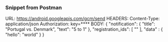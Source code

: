 ### Snippet from Postman

URL: https://android.googleapis.com/gcm/send
HEADERS:
    Content-Type: application/json
    Authorization: key=****
BODY:
    {
        "notification": {
            "title": "Portugal vs. Denmark",
            "text": "5 to 1"
        },
        "registration_ids": [
            "<id from Chrome console>"
        ],
        "data" : {
            "hello": "world"
        }
    }
